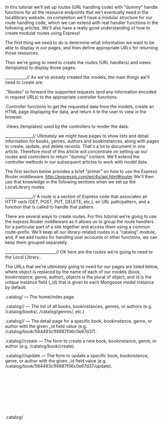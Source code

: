 In this tutorial we'll set up routes (URL handling code) with "dummy" handle functions for all the resource endpoints that we'l eventually need in the locallibrary website. on completion we'll have a modular structure for our route handling code, which we can extend with real handler functions in the following articles. We'll also have a really good understanding of how to create modulat routes using Express! 

The first thing we need to do is determine what information we want to be able to display in our pages, and then define appropriate URLs for returning those resources.

Then we're going to need to create the routes (URL handlers) and views (templates) to display those pages.

___________//
As we've already created the models, the main things we'll need to create are:

."Routes" to forward the supported requests (and        any information encoded in request URLs) to the     appropriate controller functions.

.Controller functions to get the requested data         from the models, create an HTML page displaying     the data, and return it to the user to view in      the browser.

.Views (templates) used by the controllers to           render the data.

______________//
Ultimately we might have pages to show lists and detail information for books, genres, authors and bookinstances, along with pages to create, update, and delete records. That's a lot to document in one article. Therefore most of this article will concentrate on setting up our routes and controllers to return "dummy" content. We'll extend the controller methods in our subsequent articles to work with model data.

The first section below provides a brief "primer" on how to use the Express Router middleware.
http://expressjs.com/en/4x/api.html#router
 We'll then use that knowledge in the following sections when we set up the LocalLibrary routes.

______________//
 A route is a section of Express code that associates an HTTP verb (GET, POST, PUT, DELETE, etc.), an URL path/pattern, and a function that is called to handle that pattern.

There are several ways to create routes. For this tutorial we're going to use the express.Router middleware as it allows us to group the route handlers for a particular part of a site together and access them using a common route-prefix. We'll keep all our library-related routes in a "catalog" module, and, if we add routes for handling user accounts or other functions, we can keep them grouped separately.


__________________________//
OK here are the routes we're going to need to the Local Library..

The URLs that we're ultimately going to need for our pages are listed below, where object is replaced by the name of each of our models (book, bookinstance, genre, author), objects is the plural of object, and id is the unique instance field (_id) that is given to each Mongoose model instance by default.

.catalog/ — The home/index page.

.catalog/<objects>/ — The list of all books,            bookinstances, genres, or authors (e.g. /catalog/books/, /catalog/genres/, etc.)

.catalog/<object>/<id> — The detail page for a specific book, bookinstance, genre, or author with the given _id field value (e.g. /catalog/book/584493c1f4887f06c0e67d37).

.catalog/<object>/create — The form to create a new book, bookinstance, genre, or author (e.g. /catalog/book/create).

.catalog/<object>/<id>/update — The form to update a specific book, bookinstance, genre, or author with the given _id field 
value (e.g. /catalog/book/584493c1f4887f06c0e67d37/update).

.catalog/<object>/<id>/delete — The form to delete a specific book, bookinstance, genre, author with the given _id field value (e.g. /catalog/book/584493c1f4887f06c0e67d37/delete).


______________________//

Create the Route-handler callback functions

/express-locallibrary-tutorial  //the project root
  /controllers
    authorController.js
    bookController.js
    bookinstanceController.js
    genreController.js
    
    

______________________//
Now to create the catalog route module


/express-locallibrary-tutorial //the project root
  /routes
    index.js
    users.js
    catalog.js
  

  _________________________//

  That's is, We should noe have routes and skeleton functions enabled for all the URLs that we will eventually support on the LocalLibrary site

npm start 
npm devstart


__________//

Links to page once running, check it out. 

http://localhost:3000/
http://localhost:3000/catalog
http://localhost:3000/catalog/books
http://localhost:3000/catalog/bookinstances/
http://localhost:3000/catalog/authors/
http://localhost:3000/catalog/genres/
http://localhost:3000/catalog/book/5846437593935e2f8c2aa226
http://localhost:3000/catalog/book/create

    


__________________________//
__________________________//
__________________________//
__________________________//
__________________________//



In our previous tutorial articles we defined Mongoose models that we can use to interact with a database and created some initial library records. We then created all the routes needed for the LocalLibrary website, but with "dummy controller" functions (these are skeleton controller functions that just return a "not implemented" message when a page is accessed).


The next step is to provide proper implementations for the pages that display our library information (we'll look at implementing pages featuring forms to 
create, 
update, 
or delete 
information in later articles). This includes updating the controller functions to fetch records using our models, and defining templates to display this information to users.

We will start by providing overview/primer topics explaining how to manage asynchronous operations in controller functions and how to write templates using Pug. Then we'll provide implementations for each of our main "read only" pages with a brief explanation of any special or new features that they use.

At the end of this article you should have a good end-to-end understanding of how routes, asynchronous functions, views, and models work in practice...

__________________//

The following subarticles go through the process of adding the different features required for us to display the required website pages. You need to read and work through each one of these in turn, before moving on to the next one.






 npm async
_______________//
(1) Asynchronous flow control using async
  async.parallel() to execute any operations that must be performed in parallel.

  async.series() for when we need to ensure that asynchronous operations are performed in series.

  async.waterfall() for operations that must be run in series, with each operation depending on the results of preceding operations.



npm pug (was jade)
pug docs https://pugjs.org/api/getting-started.html
_______________//
(2) Template primer

A template is a text file defining the structure or layout of an output file, with placeholders used to represent where data will be inserted when the template is rendered (in Express, templates are referred to as views).

 The result is a page definition that translates directly to HTML, but is arguably more concise and easier to read. 

_______________//
(3) The LocalLibrary base template

Open /views/layout.pug and replace the content with the code below..

_______________//
(4) Home page

_______________//
(5) Book list page

_______________//
(6) BookInstance list page

_______________//
(7) Date formatting using moment

_______________//
(8) Author list page and Genre list page challenge

_______________//
(9) Genre detail page

_______________//
(10) Book detail page

_______________//
(11) Author detail page

_______________//
(12) BookInstance detail page and challenge
